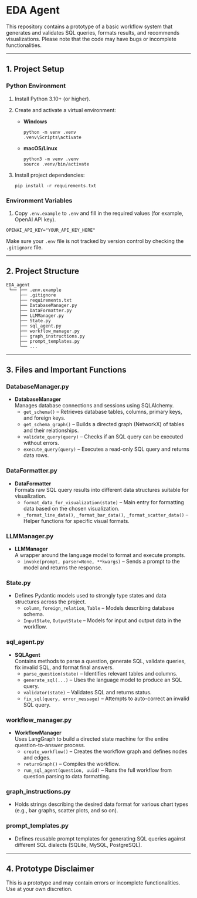 # EDA Agent 

This repository contains a prototype of a basic workflow system that generates and validates SQL queries, formats results, and recommends visualizations. Please note that the code may have bugs or incomplete functionalities.

---

## 1. Project Setup

### Python Environment
1. Install Python 3.10+ (or higher).
2. Create and activate a virtual environment:
   - **Windows**  
     ```
     python -m venv .venv
     .venv\Scripts\activate
     ```
   - **macOS/Linux**  
     ```
     python3 -m venv .venv
     source .venv/bin/activate
     ```

3. Install project dependencies:
   ```
   pip install -r requirements.txt
   ```

### Environment Variables
1. Copy `.env.example` to `.env` and fill in the required values (for example, OpenAI API key).

```
OPENAI_API_KEY="YOUR_API_KEY_HERE"
```

Make sure your `.env` file is not tracked by version control by checking the `.gitignore` file.

---

## 2. Project Structure

```
EDA_agent
 └── ├── .env.example
     ├── .gitignore
     ├── requirements.txt
     ├── DatabaseManager.py
     ├── DataFormatter.py
     ├── LLMManager.py
     ├── State.py
     ├── sql_agent.py
     ├── workflow_manager.py
     ├── graph_instructions.py
     ├── prompt_templates.py
     └── ...
```

---

## 3. Files and Important Functions

### DatabaseManager.py
- **DatabaseManager**  
  Manages database connections and sessions using SQLAlchemy.  
  - `get_schema()` – Retrieves database tables, columns, primary keys, and foreign keys.  
  - `get_schema_graph()` – Builds a directed graph (NetworkX) of tables and their relationships.  
  - `validate_query(query)` – Checks if an SQL query can be executed without errors.  
  - `execute_query(query)` – Executes a read-only SQL query and returns data rows.

### DataFormatter.py
- **DataFormatter**  
  Formats raw SQL query results into different data structures suitable for visualization.  
  - `format_data_for_visualization(state)` – Main entry for formatting data based on the chosen visualization.  
  - `_format_line_data()`, `_format_bar_data()`, `_format_scatter_data()` – Helper functions for specific visual formats.

### LLMManager.py
- **LLMManager**  
  A wrapper around the language model to format and execute prompts.  
  - `invoke(prompt, parser=None, **kwargs)` – Sends a prompt to the model and returns the response.

### State.py
- Defines Pydantic models used to strongly type states and data structures across the project.  
  - `column`, `foreign_relation`, `Table` – Models describing database schema.  
  - `InputState`, `OutputState` – Models for input and output data in the workflow.

### sql_agent.py
- **SQLAgent**  
  Contains methods to parse a question, generate SQL, validate queries, fix invalid SQL, and format final answers.  
  - `parse_question(state)` – Identifies relevant tables and columns.  
  - `generate_sql(...)` – Uses the language model to produce an SQL query.  
  - `validator(state)` – Validates SQL and returns status.  
  - `fix_sql(query, error_message)` – Attempts to auto-correct an invalid SQL query.

### workflow_manager.py
- **WorkflowManager**  
  Uses LangGraph to build a directed state machine for the entire question-to-answer process.  
  - `create_workflow()` – Creates the workflow graph and defines nodes and edges.  
  - `returnGraph()` – Compiles the workflow.  
  - `run_sql_agent(question, uuid)` – Runs the full workflow from question parsing to data formatting.

### graph_instructions.py
- Holds strings describing the desired data format for various chart types (e.g., bar graphs, scatter plots, and so on).

### prompt_templates.py
- Defines reusable prompt templates for generating SQL queries against different SQL dialects (SQLite, MySQL, PostgreSQL).

---

## 4. Prototype Disclaimer
This is a prototype and may contain errors or incomplete functionalities. Use at your own discretion.
